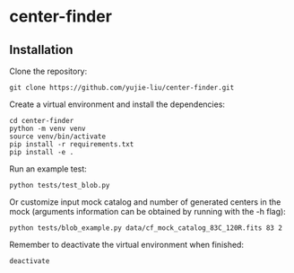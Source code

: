 # center-finder

## Installation

Clone the repository:
```
git clone https://github.com/yujie-liu/center-finder.git
```

Create a virtual environment and install the dependencies:
```
cd center-finder
python -m venv venv
source venv/bin/activate
pip install -r requirements.txt
pip install -e .
```
 
Run an example test:
```
python tests/test_blob.py
```

Or customize input mock catalog and number of generated centers in the mock
 (arguments information can be 
obtained by running with the -h flag):
```
python tests/blob_example.py data/cf_mock_catalog_83C_120R.fits 83 2
```

Remember to deactivate the virtual environment when finished:
```
deactivate
```
